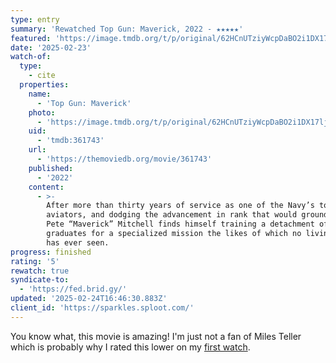 ```yaml
---
type: entry
summary: 'Rewatched Top Gun: Maverick, 2022 - ★★★★★'
featured: 'https://image.tmdb.org/t/p/original/62HCnUTziyWcpDaBO2i1DX17ljH.jpg'
date: '2025-02-23'
watch-of:
  type:
    - cite
  properties:
    name:
      - 'Top Gun: Maverick'
    photo:
      - 'https://image.tmdb.org/t/p/original/62HCnUTziyWcpDaBO2i1DX17ljH.jpg'
    uid:
      - 'tmdb:361743'
    url:
      - 'https://themoviedb.org/movie/361743'
    published:
      - '2022'
    content:
      - >-
        After more than thirty years of service as one of the Navy’s top
        aviators, and dodging the advancement in rank that would ground him,
        Pete “Maverick” Mitchell finds himself training a detachment of TOP GUN
        graduates for a specialized mission the likes of which no living pilot
        has ever seen.
progress: finished
rating: '5'
rewatch: true
syndicate-to:
  - 'https://fed.brid.gy/'
updated: '2025-02-24T16:46:30.883Z'
client_id: 'https://sparkles.sploot.com/'
---
```

You know what, this movie is amazing! I'm just not a fan of Miles Teller which is probably why I rated this lower on my [first watch](/watched/1671775200-top-gun-maverick-2022/).
